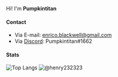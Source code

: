 
Hi! I'm **Pumpkintitan**

#### Contact
- Via E-mail: [enrico.blackwell@gmail.com](mailto:enrico.blackwell@gmail.com)
- Via [Discord](https://discord.com): Pumpkintitan#1662

#### Stats

![Top Langs](https://github-readme-stats.vercel.app/api/top-langs/?username=Pumpkintitan&theme=vue)
![@henry232323](https://github-readme-stats.vercel.app/api?username=Pumpkintitan&count_private=true&show_icons=true&theme=vue&include_all_commits=true)
